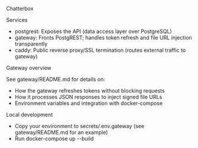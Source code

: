 Chatterbox

Services

- postgrest: Exposes the API (data access layer over PostgreSQL)
- gateway: Fronts PostgREST; handles token refresh and file URL injection transparently
- caddy: Public reverse proxy/SSL termination (routes external traffic to gateway)

Gateway overview

See gateway/README.md for details on:

- How the gateway refreshes tokens without blocking requests
- How it processes JSON responses to inject signed file URLs
- Environment variables and integration with docker-compose

Local development

- Copy your environment to secrets/.env.gateway (see gateway/README.md for an example)
- Run docker-compose up --build
